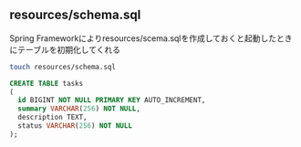 ## resources/schema.sql

Spring Frameworkによりresources/scema.sqlを作成しておくと起動したときにテーブルを初期化してくれる

```bash
touch resources/schema.sql
```

```sql
CREATE TABLE tasks
(
  id BIGINT NOT NULL PRIMARY KEY AUTO_INCREMENT,
  summary VARCHAR(256) NOT NULL,
  description TEXT,
  status VARCHAR(256) NOT NULL
);
```

